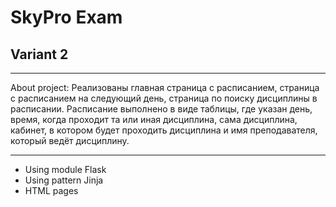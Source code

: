 # SkyPro Exam

## Variant 2

***
About project:
Реализованы главная страница с расписанием, страница с расписанием на следующий день, страница по поиску дисциплины в расписании.
Расписание выполнено в виде таблицы, где указан день, время, когда проходит та или иная дисциплина, сама дисциплина, кабинет, в котором будет проходить дисциплина и имя преподавателя, который ведёт дисциплину.

***

* Using module Flask
* Using pattern Jinja
* HTML pages
